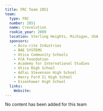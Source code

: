 ```yaml
---
title: FRC Team 2851
team:
  type: FRC
  number: 2851
  name: Crevolution
  rookie_year: 2009
  location: Sterling Heights, Michigan, USA
  sponsors:
    - Accu-rite Industries
    - BAE SYSTEMS
    - Utica Community Schools
    - FCA Foundation
    - Academy for International Studies
    - Utica High School
    - Adlai Stevenson High School
    - Henry Ford Ii High School
    - Eisenhower High School
  links:
    Website: 
---
```

No content has been added for this team